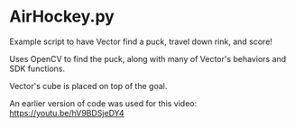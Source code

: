 # AirHockey.py

Example script to have Vector find a puck, travel down rink,
and score!

Uses OpenCV to find the puck, along with many of Vector's
behaviors and SDK functions.

Vector's cube is placed on top of the goal.

An earlier version of code was used for this video:
https://youtu.be/hV9BDSjeDY4
